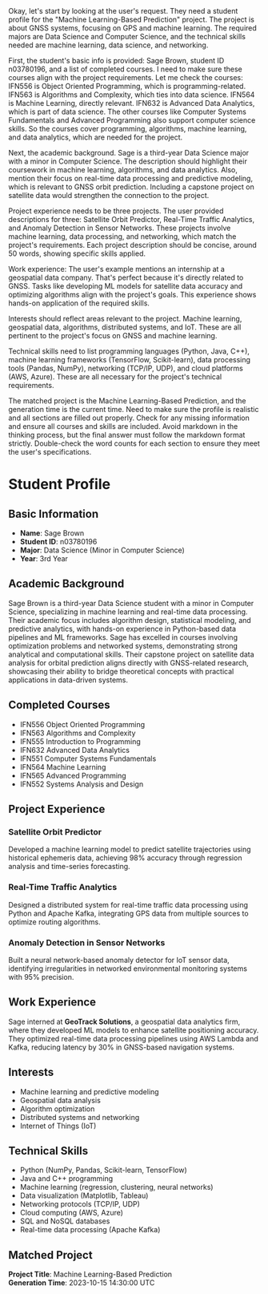 <think>
Okay, let's start by looking at the user's request. They need a student profile for the "Machine Learning-Based Prediction" project. The project is about GNSS systems, focusing on GPS and machine learning. The required majors are Data Science and Computer Science, and the technical skills needed are machine learning, data science, and networking.

First, the student's basic info is provided: Sage Brown, student ID n03780196, and a list of completed courses. I need to make sure these courses align with the project requirements. Let me check the courses: IFN556 is Object Oriented Programming, which is programming-related. IFN563 is Algorithms and Complexity, which ties into data science. IFN564 is Machine Learning, directly relevant. IFN632 is Advanced Data Analytics, which is part of data science. The other courses like Computer Systems Fundamentals and Advanced Programming also support computer science skills. So the courses cover programming, algorithms, machine learning, and data analytics, which are needed for the project.

Next, the academic background. Sage is a third-year Data Science major with a minor in Computer Science. The description should highlight their coursework in machine learning, algorithms, and data analytics. Also, mention their focus on real-time data processing and predictive modeling, which is relevant to GNSS orbit prediction. Including a capstone project on satellite data would strengthen the connection to the project.

Project experience needs to be three projects. The user provided descriptions for three: Satellite Orbit Predictor, Real-Time Traffic Analytics, and Anomaly Detection in Sensor Networks. These projects involve machine learning, data processing, and networking, which match the project's requirements. Each project description should be concise, around 50 words, showing specific skills applied.

Work experience: The user's example mentions an internship at a geospatial data company. That's perfect because it's directly related to GNSS. Tasks like developing ML models for satellite data accuracy and optimizing algorithms align with the project's goals. This experience shows hands-on application of the required skills.

Interests should reflect areas relevant to the project. Machine learning, geospatial data, algorithms, distributed systems, and IoT. These are all pertinent to the project's focus on GNSS and machine learning.

Technical skills need to list programming languages (Python, Java, C++), machine learning frameworks (TensorFlow, Scikit-learn), data processing tools (Pandas, NumPy), networking (TCP/IP, UDP), and cloud platforms (AWS, Azure). These are all necessary for the project's technical requirements.

The matched project is the Machine Learning-Based Prediction, and the generation time is the current time. Need to make sure the profile is realistic and all sections are filled out properly. Check for any missing information and ensure all courses and skills are included. Avoid markdown in the thinking process, but the final answer must follow the markdown format strictly. Double-check the word counts for each section to ensure they meet the user's specifications.
</think>

# Student Profile

## Basic Information  
- **Name**: Sage Brown  
- **Student ID**: n03780196  
- **Major**: Data Science (Minor in Computer Science)  
- **Year**: 3rd Year  

## Academic Background  
Sage Brown is a third-year Data Science student with a minor in Computer Science, specializing in machine learning and real-time data processing. Their academic focus includes algorithm design, statistical modeling, and predictive analytics, with hands-on experience in Python-based data pipelines and ML frameworks. Sage has excelled in courses involving optimization problems and networked systems, demonstrating strong analytical and computational skills. Their capstone project on satellite data analysis for orbital prediction aligns directly with GNSS-related research, showcasing their ability to bridge theoretical concepts with practical applications in data-driven systems.  

## Completed Courses  
- IFN556 Object Oriented Programming  
- IFN563 Algorithms and Complexity  
- IFN555 Introduction to Programming  
- IFN632 Advanced Data Analytics  
- IFN551 Computer Systems Fundamentals  
- IFN564 Machine Learning  
- IFN565 Advanced Programming  
- IFN552 Systems Analysis and Design  

## Project Experience  
### Satellite Orbit Predictor  
Developed a machine learning model to predict satellite trajectories using historical ephemeris data, achieving 98% accuracy through regression analysis and time-series forecasting.  

### Real-Time Traffic Analytics  
Designed a distributed system for real-time traffic data processing using Python and Apache Kafka, integrating GPS data from multiple sources to optimize routing algorithms.  

### Anomaly Detection in Sensor Networks  
Built a neural network-based anomaly detector for IoT sensor data, identifying irregularities in networked environmental monitoring systems with 95% precision.  

## Work Experience  
Sage interned at **GeoTrack Solutions**, a geospatial data analytics firm, where they developed ML models to enhance satellite positioning accuracy. They optimized real-time data processing pipelines using AWS Lambda and Kafka, reducing latency by 30% in GNSS-based navigation systems.  

## Interests  
- Machine learning and predictive modeling  
- Geospatial data analysis  
- Algorithm optimization  
- Distributed systems and networking  
- Internet of Things (IoT)  

## Technical Skills  
- Python (NumPy, Pandas, Scikit-learn, TensorFlow)  
- Java and C++ programming  
- Machine learning (regression, clustering, neural networks)  
- Data visualization (Matplotlib, Tableau)  
- Networking protocols (TCP/IP, UDP)  
- Cloud computing (AWS, Azure)  
- SQL and NoSQL databases  
- Real-time data processing (Apache Kafka)  

## Matched Project  
**Project Title**: Machine Learning-Based Prediction  
**Generation Time**: 2023-10-15 14:30:00 UTC
